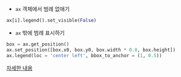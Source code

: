 - `ax` 객체에서 범례 없애기
```python
ax[i].legend().set_visible(False)
```

- `ax` 밖에 범례 표시하기
```python
box = ax.get_position()
ax.set_position([box.x0, box.y0, box.width * 0.8, box.height])
ax.legend(loc = 'center left', bbox_to_anchor = (1, 0.5))
```
[자세한 내용](https://stackoverflow.com/questions/4700614/how-to-put-the-legend-outside-the-plot)
